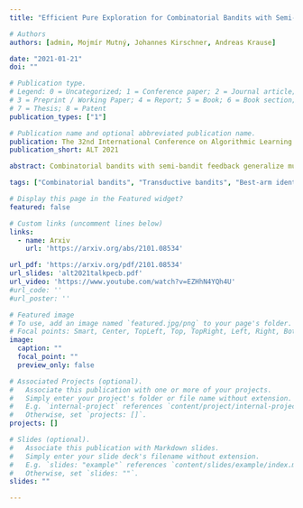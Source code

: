 ```yaml
---
title: "Efficient Pure Exploration for Combinatorial Bandits with Semi-Bandit Feedback"

# Authors
authors: [admin, Mojmír Mutný, Johannes Kirschner, Andreas Krause]

date: "2021-01-21"
doi: ""

# Publication type.
# Legend: 0 = Uncategorized; 1 = Conference paper; 2 = Journal article;
# 3 = Preprint / Working Paper; 4 = Report; 5 = Book; 6 = Book section;
# 7 = Thesis; 8 = Patent
publication_types: ["1"]

# Publication name and optional abbreviated publication name.
publication: The 32nd International Conference on Algorithmic Learning Theory
publication_short: ALT 2021

abstract: Combinatorial bandits with semi-bandit feedback generalize multi-armed bandits, where the agent chooses sets of arms and observes a noisy reward for each arm contained in the chosen set. The action set satisfies a given structure such as forming a base of a matroid or a path in a graph. We focus on the pure-exploration problem of identifying the best arm with fixed confidence, as well as a more general setting, where the structure of the answer set differs from the one of the action set. Using the recently popularized game framework, we interpret this problem as a sequential zero-sum game and develop a CombGame meta-algorithm whose instances are asymptotically optimal algorithms with finite time guarantees. In addition to comparing two families of learners to instantiate our meta-algorithm, the main contribution of our work is a specific oracle efficient instance for best-arm identification with combinatorial actions. Based on a projection-free online learning algorithm for convex polytopes, it is the first computationally efficient algorithm which is asymptotically optimal and has competitive empirical performance.

tags: ["Combinatorial bandits", "Transductive bandits", "Best-arm identification", "Semi-bandit feedback", "Game algorithm", "Fixed confidence"]

# Display this page in the Featured widget?
featured: false

# Custom links (uncomment lines below)
links:
  - name: Arxiv
    url: 'https://arxiv.org/abs/2101.08534'

url_pdf: 'https://arxiv.org/pdf/2101.08534'
url_slides: 'alt2021talkpecb.pdf'
url_video: 'https://www.youtube.com/watch?v=EZHhN4YQh4U'
#url_code: ''
#url_poster: ''

# Featured image
# To use, add an image named `featured.jpg/png` to your page's folder. 
# Focal points: Smart, Center, TopLeft, Top, TopRight, Left, Right, BottomLeft, Bottom, BottomRight.
image:
  caption: ""
  focal_point: ""
  preview_only: false

# Associated Projects (optional).
#   Associate this publication with one or more of your projects.
#   Simply enter your project's folder or file name without extension.
#   E.g. `internal-project` references `content/project/internal-project/index.md`.
#   Otherwise, set `projects: []`.
projects: []

# Slides (optional).
#   Associate this publication with Markdown slides.
#   Simply enter your slide deck's filename without extension.
#   E.g. `slides: "example"` references `content/slides/example/index.md`.
#   Otherwise, set `slides: ""`.
slides: ""

---
```

